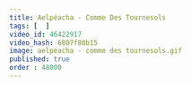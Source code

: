 ```yaml
---
title: Aelpéacha - Comme Des Tournesols
tags: [  ]
video_id: 46422917
video_hash: 6807f80b15
image: aelpéacha - comme des tournesols.gif
published: true
order : 48000
---
```

